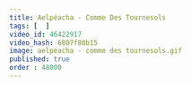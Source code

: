 ```yaml
---
title: Aelpéacha - Comme Des Tournesols
tags: [  ]
video_id: 46422917
video_hash: 6807f80b15
image: aelpéacha - comme des tournesols.gif
published: true
order : 48000
---
```

